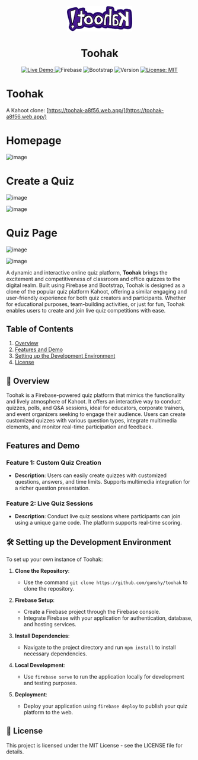 <div align="center">
    <img width="35%" src="./public/images/logo.png">
    <h1>Toohak</h1>
    <a href="https://toohak-a8f56.web.app/">
        <img alt="Live Demo" src="https://img.shields.io/badge/demo-online-green.svg">
    </a>
    <img alt="Firebase" src="https://img.shields.io/badge/Firebase-ffca28?style=flat&logo=firebase&logoColor=black">
    <img alt="Bootstrap" src="https://img.shields.io/badge/Bootstrap-7952B3?style=flat&logo=bootstrap&logoColor=white">
    <img alt="Version" src="https://img.shields.io/badge/version-1.0.0-blue.svg">
    <a href="https://opensource.org/licenses/MIT">
        <img alt="License: MIT" src="https://img.shields.io/badge/License-MIT-yellow.svg">
    </a>
</div>

# Toohak

A Kahoot clone: [https://toohak-a8f56.web.app/](https://toohak-a8f56.web.app/)

# Homepage
![image](https://github.com/gunshycs/Toohak/assets/70672556/082b6e93-f090-467c-811e-2d0f85aa2890)

# Create a Quiz
![image](https://github.com/gunshycs/Toohak/assets/70672556/bbf7b8a8-fa47-41d1-bc0a-3b5e13796770)

![image](https://github.com/gunshycs/Toohak/assets/70672556/91460923-1c28-4200-9839-cb761c1a00c9)

# Quiz Page
![image](https://github.com/gunshycs/Toohak/assets/70672556/ae77b330-7faf-4470-b4c2-fb940179be71)

![image](https://github.com/gunshycs/Toohak/assets/70672556/b5520f94-5e69-4789-a352-bd06c92c7487)






A dynamic and interactive online quiz platform, **Toohak** brings the excitement and competitiveness of classroom and office quizzes to the digital realm. Built using Firebase and Bootstrap, Toohak is designed as a clone of the popular quiz platform Kahoot, offering a similar engaging and user-friendly experience for both quiz creators and participants. Whether for educational purposes, team-building activities, or just for fun, Toohak enables users to create and join live quiz competitions with ease.

## Table of Contents

1. [Overview](#-overview)
2. [Features and Demo](#features-and-demo)
3. [Setting up the Development Environment](#%EF%B8%8F-setting-up-the-development-environment)
4. [License](#-license)

## 🌟 Overview

Toohak is a Firebase-powered quiz platform that mimics the functionality and lively atmosphere of Kahoot. It offers an interactive way to conduct quizzes, polls, and Q&A sessions, ideal for educators, corporate trainers, and event organizers seeking to engage their audience. Users can create customized quizzes with various question types, integrate multimedia elements, and monitor real-time participation and feedback.

## **Features and Demo**

### Feature 1: Custom Quiz Creation

- **Description**: Users can easily create quizzes with customized questions, answers, and time limits. Supports multimedia integration for a richer question presentation.

### Feature 2: Live Quiz Sessions

- **Description**: Conduct live quiz sessions where participants can join using a unique game code. The platform supports real-time scoring.

## 🛠️ Setting up the Development Environment

To set up your own instance of Toohak:

1. **Clone the Repository**:

   - Use the command `git clone https://github.com/gunshy/toohak` to clone the repository.

2. **Firebase Setup**:

   - Create a Firebase project through the Firebase console.
   - Integrate Firebase with your application for authentication, database, and hosting services.

3. **Install Dependencies**:

   - Navigate to the project directory and run `npm install` to install necessary dependencies.

4. **Local Development**:

   - Use `firebase serve` to run the application locally for development and testing purposes.

5. **Deployment**:
   - Deploy your application using `firebase deploy` to publish your quiz platform to the web.

## 📄 License

This project is licensed under the MIT License - see the LICENSE file for details.
